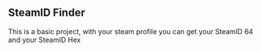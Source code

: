 ## SteamID Finder

This is a basic project, with your steam profile you can get your SteamID 64 and your SteamID Hex

